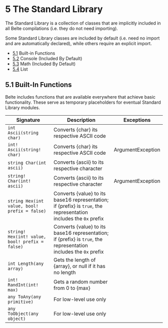 # 5 The Standard Library

The Standard Library is a collection of classes that are implicitly included in all Belte compilations (i.e. they do not
need importing).

Some Standard Library classes are included by default (i.e. need no import and are automatically declared), while others
require an explicit import.

- [5.1](#51-built-in-functions) Built-in Functions
- [5.2](StandardLibrary/Console.md) Console (Included By Default)
- [5.3](StandardLibrary/Math.md) Math (Included By Default)
- [5.4](StandardLibrary/List.md) List

## 5.1 Built-In Functions

Belte includes functions that are available everywhere that achieve basic functionality. These serve as temporary
placeholders for eventual Standard Library modules.

| Signature | Description | Exceptions |
|-|-|-|
| `int Ascii(string char)` | Converts {char} its respective ASCII code | |
| `int! Ascii(string! char)` | Converts {char} its respective ASCII code | ArgumentException |
| `string Char(int ascii)` | Converts {ascii} to its respective character | |
| `string! Char(int! ascii)` | Converts {ascii} to its respective character | ArgumentException |
| `string Hex(int value, bool! prefix = false)` | Converts {value} to its base16 representation; if {prefix} is `true`, the representation includes the `0x` prefix | |
| `string! Hex(int! value, bool! prefix = false)` | Converts {value} to its base16 representation; if {prefix} is `true`, the representation includes the `0x` prefix | |
| `int Length(any array)` | Gets the length of {array}, or null if it has no length | |
| `int! RandInt(int! max)` | Gets a random number from 0 to {max} | |
| `any ToAny(any primitive)` | For low-level use only | |
| `any ToObject(any object)` | For low-level use only | |
